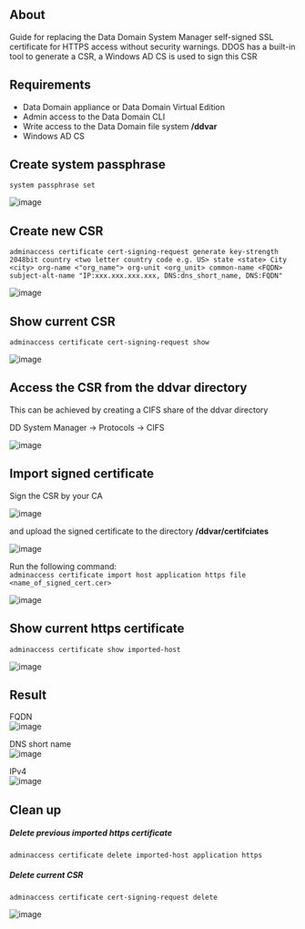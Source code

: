 ## About
Guide for replacing the Data Domain System Manager self-signed SSL certificate for HTTPS access without security warnings. DDOS has a built-in tool to generate a CSR, a Windows AD CS is used to sign this CSR

## Requirements
- Data Domain appliance or Data Domain Virtual Edition
- Admin access to the Data Domain CLI
- Write access to the Data Domain file system __/ddvar__
- Windows AD CS

## Create system passphrase
`system passphrase set`

![image](https://github.com/iamfabo/dell_emc/assets/60046736/be7e87f2-2c36-47ae-99cb-30f8e0aca8aa)

## Create new CSR
`adminaccess certificate cert-signing-request generate key-strength 2048bit country <two letter country code e.g. US> state <state> City <city> org-name <"org_name"> org-unit <org_unit> common-name <FQDN> subject-alt-name "IP:xxx.xxx.xxx.xxx, DNS:dns_short_name, DNS:FQDN"`

![image](https://github.com/iamfabo/dell/assets/60046736/4d6323f9-d9ed-4b56-9195-91b5159e649e)

## Show current CSR
`adminaccess certificate cert-signing-request show`

![image](https://github.com/iamfabo/dell/assets/60046736/6f9547f2-b2a8-4526-b9c4-df67880e9687)

## Access the CSR from the ddvar directory
This can be achieved by creating a CIFS share of the ddvar directory

DD System Manager -> Protocols -> CIFS

![image](https://github.com/user-attachments/assets/bf394035-2fee-47ff-8806-ea31230d6343)

## Import signed certificate
Sign the CSR by your CA

![image](https://github.com/iamfabo/dell/assets/60046736/f75968d1-11b4-4ec8-9e73-22c6211f91cf)

and upload the signed certificate to the directory __/ddvar/certifciates__

![image](https://github.com/iamfabo/dell/assets/60046736/f7dccb2a-5fb3-45ac-9744-df9b6ed585c8)

Run the following command:\
`adminaccess certificate import host application https file <name_of_signed_cert.cer>`

![image](https://github.com/iamfabo/dell/assets/60046736/6da78edf-813c-4e42-badd-97feba568b34)

## Show current https certificate
`adminaccess certificate show imported-host`

![image](https://github.com/iamfabo/dell/assets/60046736/3bf06951-a8b1-41b5-8d4c-dd88daaccba0)

## Result
FQDN\
![image](https://github.com/iamfabo/dell/assets/60046736/fc50cd3d-a826-46f6-99e7-3db6e96e10e2)

DNS short name\
![image](https://github.com/iamfabo/dell/assets/60046736/0741c08b-44b6-49b2-b2c0-199bcc0dd656)

IPv4\
![image](https://github.com/iamfabo/dell/assets/60046736/ba3a6ab9-4da4-42f2-9406-281cd08fd646)

## Clean up

##### Delete previous imported https certificate
`adminaccess certificate delete imported-host application https`

##### Delete current CSR
`adminaccess certificate cert-signing-request delete`

![image](https://github.com/iamfabo/dell/assets/60046736/ad413cb4-77f2-4835-a6ac-caef82d74616)
